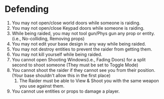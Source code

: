 # Defending

1. You may not open/close world doors while someone is raiding.
2. You may not open/close Keypad doors while someone is raiding.
3. While being raided, you may not tool gun/Phys gun any prop or entity. (i.e., No-colliding, Removing props)
4. You may not edit your base design in any way while being raided.
5. You may not destroy entities to prevent the raider from getting them.
6. You may not kill yourself while being raided.
7. You cannot open Shooting Windows(i.e., Fading Doors) for a split second to shoot someone (They must be set to Toggle Mode)
8. You cannot shoot the raider if they cannot see you from their position. (Your base shouldn't allow this in the first place)
   1. The Raider must be able to View & Shoot you with the same weapon you use against them.
9. You cannot use entities or props to damage a player.
